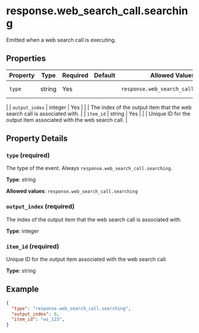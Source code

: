 # response.web_search_call.searching

Emitted when a web search call is executing.

## Properties

| Property | Type | Required | Default | Allowed Values | Description |
| -------- | ---- | -------- | ------- | -------------- | ----------- |
| `type` | string | Yes |  | `response.web_search_call.searching` | The type of the event. Always `response.web_search_call.searching`.
 |
| `output_index` | integer | Yes |  |  | The index of the output item that the web search call is associated with.
 |
| `item_id` | string | Yes |  |  | Unique ID for the output item associated with the web search call.
 |

## Property Details

### `type` (required)

The type of the event. Always `response.web_search_call.searching`.


**Type**: string

**Allowed values**: `response.web_search_call.searching`

### `output_index` (required)

The index of the output item that the web search call is associated with.


**Type**: integer

### `item_id` (required)

Unique ID for the output item associated with the web search call.


**Type**: string

## Example

```json
{
  "type": "response.web_search_call.searching",
  "output_index": 0,
  "item_id": "ws_123",
}

```

